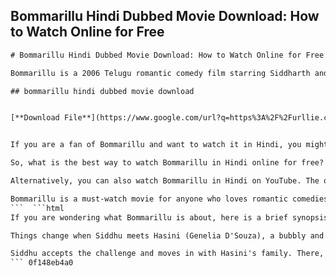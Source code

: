 ## Bommarillu Hindi Dubbed Movie Download: How to Watch Online for Free

  ```html 
# Bommarillu Hindi Dubbed Movie Download: How to Watch Online for Free
 
Bommarillu is a 2006 Telugu romantic comedy film starring Siddharth and Genelia D'Souza. The film was a huge hit at the box office and received critical acclaim for its story, direction, and performances. The film was also remade in Tamil, Bengali, and Kannada languages.
 
## bommarillu hindi dubbed movie download


[**Download File**](https://www.google.com/url?q=https%3A%2F%2Furllie.com%2F2tKBoG&sa=D&sntz=1&usg=AOvVaw3AMUGf93gYa4zDJjHUenfv)

 
If you are a fan of Bommarillu and want to watch it in Hindi, you might be wondering how to download the movie for free. Well, there are several websites that claim to offer Bommarillu Hindi dubbed movie download links, but most of them are either illegal or unsafe. Downloading movies from such sites can expose your device to malware, viruses, and legal troubles.
 
So, what is the best way to watch Bommarillu in Hindi online for free? The answer is simple: use a legal streaming platform that has the rights to show the movie. There are many such platforms available in India, such as Hotstar, Zee5, SonyLIV, etc. You can subscribe to any of these platforms and enjoy Bommarillu in Hindi along with many other movies and shows.
 
Alternatively, you can also watch Bommarillu in Hindi on YouTube. The official YouTube channel of Goldmines Telefilms has uploaded the full movie in Hindi with high-quality video and audio. You can watch the movie for free on YouTube without any hassle. However, you might have to bear some ads while watching the movie.
 
Bommarillu is a must-watch movie for anyone who loves romantic comedies. The film has a heartwarming story, hilarious dialogues, and charming chemistry between the lead actors. The film also has some memorable songs composed by Devi Sri Prasad. If you have not watched Bommarillu yet, do not miss this opportunity to watch it in Hindi online for free.
 ```  ```html 
If you are wondering what Bommarillu is about, here is a brief synopsis of the film. The film revolves around Siddhu (Siddharth), a young man who lives under the control of his overbearing father Aravind (Prakash Raj). Aravind decides everything for Siddhu, from his education to his career to his marriage. Siddhu feels suffocated by his father's interference and wants to live his own life.
 
Things change when Siddhu meets Hasini (Genelia D'Souza), a bubbly and carefree girl who works as a cartoonist. Siddhu falls in love with Hasini and her lively attitude. He decides to propose to her, but before that, he has to convince his father. Aravind agrees to let Siddhu marry Hasini, but on one condition: Siddhu has to stay with Hasini's family for a week and see if he can adjust to their lifestyle.
 
Siddhu accepts the challenge and moves in with Hasini's family. There, he experiences a different kind of life, where he is treated with respect and affection. He also learns more about Hasini and her dreams. He realizes that he has found his true happiness with Hasini. However, he also faces some problems and misunderstandings with Hasini's family and his own father. Will Siddhu be able to overcome these obstacles and marry Hasini? Will Aravind accept Siddhu's choice and let him live his own life? Watch Bommarillu in Hindi online for free to find out.
 ``` 0f148eb4a0
